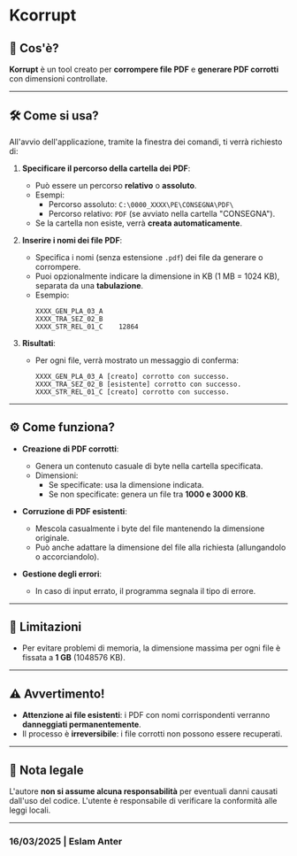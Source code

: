 # Kcorrupt

## 📄 Cos'è?
**Korrupt** è un tool creato per **corrompere file PDF** e **generare PDF corrotti** con dimensioni controllate.

---

## 🛠️ Come si usa?
All'avvio dell'applicazione, tramite la finestra dei comandi, ti verrà richiesto di:

1. **Specificare il percorso della cartella dei PDF**:
   - Può essere un percorso **relativo** o **assoluto**.
   - Esempi:
     - Percorso assoluto: `C:\0000_XXXX\PE\CONSEGNA\PDF\`
     - Percorso relativo: `PDF` (se avviato nella cartella "CONSEGNA").
   - Se la cartella non esiste, verrà **creata automaticamente**.

2. **Inserire i nomi dei file PDF**:
   - Specifica i nomi (senza estensione `.pdf`) dei file da generare o corrompere.
   - Puoi opzionalmente indicare la dimensione in KB (1 MB = 1024 KB), separata da una **tabulazione**.
   - Esempio:
     ```plaintext
     XXXX_GEN_PLA_03_A
     XXXX_TRA_SEZ_02_B
     XXXX_STR_REL_01_C    12864
     ```

3. **Risultati**:
   - Per ogni file, verrà mostrato un messaggio di conferma:
     ```plaintext
     XXXX_GEN_PLA_03_A [creato] corrotto con successo.
     XXXX_TRA_SEZ_02_B [esistente] corrotto con successo.
     XXXX_STR_REL_01_C [creato] corrotto con successo.
     ```

---

## ⚙️ Come funziona?
- **Creazione di PDF corrotti**:
  - Genera un contenuto casuale di byte nella cartella specificata.
  - Dimensioni:
    - Se specificate: usa la dimensione indicata.
    - Se non specificate: genera un file tra **1000 e 3000 KB**.

- **Corruzione di PDF esistenti**:
  - Mescola casualmente i byte del file mantenendo la dimensione originale.
  - Può anche adattare la dimensione del file alla richiesta (allungandolo o accorciandolo).

- **Gestione degli errori**:
  - In caso di input errato, il programma segnala il tipo di errore.

---

## 🚧 Limitazioni
- Per evitare problemi di memoria, la dimensione massima per ogni file è fissata a **1 GB** (1048576 KB).

---

## ⚠️ Avvertimento!
- **Attenzione ai file esistenti**: i PDF con nomi corrispondenti verranno **danneggiati permanentemente**.
- Il processo è **irreversibile**: i file corrotti non possono essere recuperati.

---

## 📌 Nota legale
L'autore **non si assume alcuna responsabilità** per eventuali danni causati dall'uso del codice. L'utente è responsabile di verificare la conformità alle leggi locali.

---

### 16/03/2025 | **Eslam Anter**
